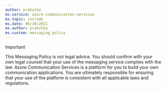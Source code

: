 ```yaml
---
author: prakulka
ms.service: azure-communication-services
ms.topic: include
ms.date: 06/30/2021
ms.author: prakulka
ms.custom: messaging_policy
---
```

> [!IMPORTANT]
> This Messaging Policy is not legal advice. You should confirm with your own legal counsel that your use of the messaging service complies with the law. Azure Communication Services is a platform for you to build your own communication applications. You are ultimately responsible for ensuring that your use of the platform is consistent with all applicable laws and regulations.
